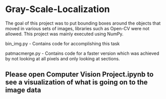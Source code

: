 # Gray-Scale-Localization


The goal of this project was to put bounding boxes around the objects that moved in various sets of images, libraries such as Open-CV were not allowed. This project was mainly executed using NumPy.

bin_img.py - Contains code for accomplishing this task

patmacmerge.py - Contains code for a faster version which was achieved by not looking at all pixels and only looking at sections.

## Please open Computer Vision Project.ipynb to see a visualization of what is going on to the image data
